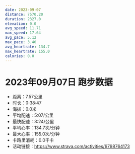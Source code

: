 ```yaml
---
date: 2023-09-07
distance: 7570.20
duration: 2327.0
elevation: 0.0
avg_speed: 11.71
max_speed: 17.64
avg_pace: 5.12
max_pace: 3.40
avg_heartrate: 134.7
max_heartrate: 155.0
calories: 0.0
---
```


# 2023年09月07日 跑步数据

- 距离：7.57公里
- 时长：0:38:47
- 海拔：0.0米
- 平均配速：5:07/公里
- 最快配速：3:24/公里
- 平均心率：134.7次/分钟
- 最大心率：155.0次/分钟
- 卡路里消耗：0.0千卡
- 活动链接：https://www.strava.com/activities/9798764173
